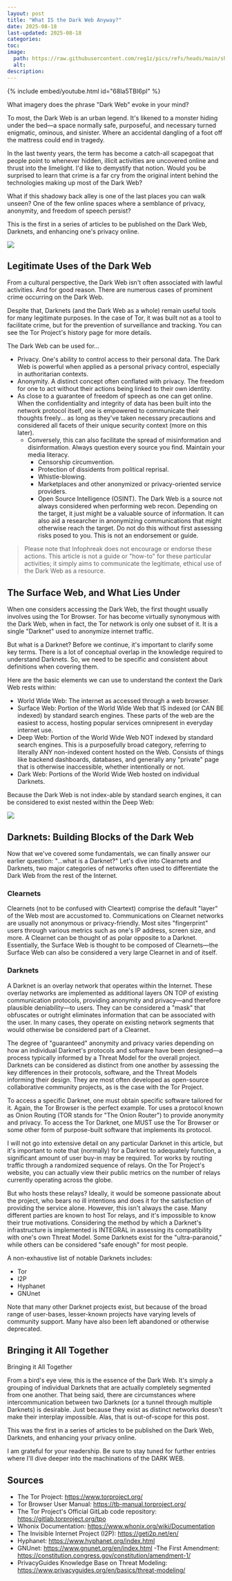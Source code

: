 ```yaml
---
layout: post
title: "What IS the Dark Web Anyway?"
date: 2025-08-18
last-updated: 2025-08-18
categories:
toc:
image:
  path: https://raw.githubusercontent.com/reg1z/pics/refs/heads/main/shiningLight.webp
  alt:
description:
---
```

{% include embed/youtube.html id="68Ia5TBI6pI" %}

What imagery does the phrase "Dark Web" evoke in your mind?

To most, the Dark Web is an urban legend. It's likened to a monster hiding under the bed—a space normally safe, purposeful, and necessary turned enigmatic, ominous, and sinister. Where an accidental dangling of a foot off the mattress could end in tragedy.

In the last twenty years, the term has become a catch-all scapegoat that people point to whenever hidden, illicit activities are uncovered online and thrust into the limelight. I'd like to demystify that notion. Would you be surprised to learn that crime is a far cry from the original intent behind the technologies making up most of the Dark Web?

What if this shadowy back alley is one of the last places you can walk unseen? One of the few online spaces where a semblance of privacy, anonymity, and freedom of speech persist?

This is the first in a series of articles to be published on the Dark Web, Darknets, and enhancing one's privacy online.

![](https://raw.githubusercontent.com/reg1z/pics/refs/heads/main/darkweb1.webp)

## Legitimate Uses of the Dark Web

From a cultural perspective, the Dark Web isn't often associated with lawful activities. And for good reason. There are numerous cases of prominent crime occurring on the Dark Web.

Despite that, Darknets (and the Dark Web as a whole) remain useful tools for many legitimate purposes. In the case of Tor, it was built not as a tool to facilitate crime, but for the prevention of surveillance and tracking. You can see the Tor Project's history page for more details.

The Dark Web can be used for...

- Privacy. One's ability to control access to their personal data. The Dark Web is powerful when applied as a personal privacy control, especially in authoritarian contexts.
- Anonymity. A distinct concept often conflated with privacy. The freedom for one to act without their actions being linked to their own identity.
- As close to a guarantee of freedom of speech as one can get online. When the confidentiality and integrity of data has been built into the network protocol itself, one is empowered to communicate their thoughts freely... as long as they've taken necessary precautions and considered all facets of their unique security context (more on this later).
  - Conversely, this can also facilitate the spread of misinformation and disinformation. Always question every source you find. Maintain your media literacy.
    - Censorship circumvention.
    - Protection of dissidents from political reprisal.
    - Whistle-blowing.
    - Marketplaces and other anonymized or privacy-oriented service providers.
    - Open Source Intelligence (OSINT). The Dark Web is a source not always considered when performing web recon. Depending on the target, it just might be a valuable source of information. It can also aid a researcher in anonymizing communications that might otherwise reach the target. Do not do this without first assessing risks posed to you. This is not an endorsement or guide.

> Please note that Infophreak does not encourage or endorse these actions. This article is not a guide or "how-to" for these particular activities; it simply aims to communicate the legitimate, ethical use of the Dark Web as a resource.

## The Surface Web, and What Lies Under

When one considers accessing the Dark Web, the first thought usually involves using the Tor Browser. Tor has become virtually synonymous with the Dark Web, when in fact, the Tor network is only one subset of it. It is a single "Darknet" used to anonymize internet traffic.

But what is a Darknet? Before we continue, it's important to clarify some key terms. There is a lot of conceptual overlap in the knowledge required to understand Darknets. So, we need to be specific and consistent about definitions when covering them.

Here are the basic elements we can use to understand the context the Dark Web rests within:

- World Wide Web: The internet as accessed through a web browser.
- Surface Web: Portion of the World Wide Web that IS indexed (or CAN BE indexed) by standard search engines. These parts of the web are the easiest to access, hosting popular services omnipresent in everyday internet use.
- Deep Web: Portion of the World Wide Web NOT indexed by standard search engines. This is a purposefully broad category, referring to literally ANY non-indexed content hosted on the Web. Consists of things like backend dashboards, databases, and generally any "private" page that is otherwise inaccessible, whether intentionally or not.
- Dark Web: Portions of the World Wide Web hosted on individual Darknets.

Because the Dark Web is not index-able by standard search engines, it can be considered to exist nested within the Deep Web:

![](https://raw.githubusercontent.com/reg1z/pics/refs/heads/main/DarkwebIceberg.webp)

## Darknets: Building Blocks of the Dark Web

Now that we've covered some fundamentals, we can finally answer our earlier question: "...what is a Darknet?" Let's dive into Clearnets and Darknets, two major categories of networks often used to differentiate the Dark Web from the rest of the Internet.

### Clearnets

Clearnets (not to be confused with Cleartext) comprise the default "layer" of the Web most are accustomed to. Communications on Clearnet networks are usually not anonymous or privacy-friendly. Most sites "fingerprint" users through various metrics such as one's IP address, screen size, and more. A Clearnet can be thought of as polar opposite to a Darknet. Essentially, the Surface Web is thought to be composed of Clearnets—the Surface Web can also be considered a very large Clearnet in and of itself.

### Darknets

A Darknet is an overlay network that operates within the Internet. These overlay networks are implemented as additional layers ON TOP of existing communication protocols, providing anonymity and privacy—and therefore plausible deniability—to users. They can be considered a "mask" that obfuscates or outright eliminates information that can be associated with the user. In many cases, they operate on existing network segments that would otherwise be considered part of a Clearnet.

The degree of "guaranteed" anonymity and privacy varies depending on how an individual Darknet's protocols and software have been designed—a process typically informed by a Threat Model for the overall project. Darknets can be considered as distinct from one another by assessing the key differences in their protocols, software, and the Threat Models informing their design. They are most often developed as open-source collaborative community projects, as is the case with the Tor Project.

To access a specific Darknet, one must obtain specific software tailored for it. Again, the Tor Browser is the perfect example. Tor uses a protocol known as Onion Routing (TOR stands for "The Onion Router") to provide anonymity and privacy. To access the Tor Darknet, one MUST use the Tor Browser or some other form of purpose-built software that implements its protocol.

I will not go into extensive detail on any particular Darknet in this article, but it's important to note that (normally) for a Darknet to adequately function, a significant amount of user buy-in may be required. Tor works by routing traffic through a randomized sequence of relays. On the Tor Project's website, you can actually view their public metrics on the number of relays currently operating across the globe.

But who hosts these relays? Ideally, it would be someone passionate about the project, who bears no ill intentions and does it for the satisfaction of providing the service alone. However, this isn't always the case. Many different parties are known to host Tor relays, and it's impossible to know their true motivations. Considering the method by which a Darknet's infrastructure is implemented is INTEGRAL in assessing its compatibility with one's own Threat Model. Some Darknets exist for the "ultra-paranoid," while others can be considered "safe enough" for most people.

A non-exhaustive list of notable Darknets includes:

- Tor
- I2P
- Hyphanet
- GNUnet

Note that many other Darknet projects exist, but because of the broad range of user-bases, lesser-known projects have varying levels of community support. Many have also been left abandoned or otherwise deprecated.

## Bringing it All Together

Bringing it All Together

From a bird's eye view, this is the essence of the Dark Web. It's simply a grouping of individual Darknets that are actually completely segmented from one another. That being said, there are circumstances where intercommunication between two Darknets (or a tunnel through multiple Darknets) is desirable. Just because they exist as distinct networks doesn't make their interplay impossible. Alas, that is out-of-scope for this post.

This was the first in a series of articles to be published on the Dark Web, Darknets, and enhancing your privacy online.

I am grateful for your readership. Be sure to stay tuned for further entries where I'll dive deeper into the machinations of the DARK WEB.

## Sources

- The Tor Project: https://www.torproject.org/
- Tor Browser User Manual: https://tb-manual.torproject.org/
- The Tor Project's Official GitLab code repository: https://gitlab.torproject.org/tpo
- Whonix Documentation: https://www.whonix.org/wiki/Documentation
- The Invisible Internet Project (I2P): https://geti2p.net/en/
- Hyphanet: https://www.hyphanet.org/index.html
- GNUnet: https://www.gnunet.org/en/index.html
-The First Amendment: https://constitution.congress.gov/constitution/amendment-1/
- PrivacyGuides Knowledge Base on Threat Modeling: https://www.privacyguides.org/en/basics/threat-modeling/
